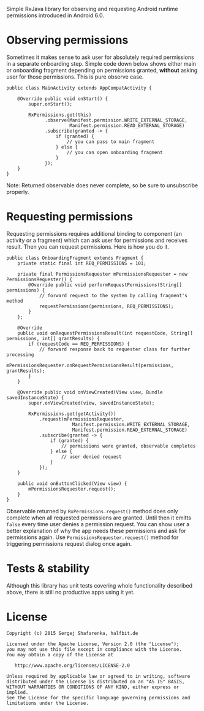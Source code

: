 Simple RxJava library for observing and requesting Android runtime permissions introduced in Android 6.0.

# Observing permissions

Sometimes it makes sense to ask user for absolutely required permissions in a separate onboarding step. Simple code down below shows either main or onboarding fragment depending on permissions granted, **without** asking user for those permissions. This is pure observe case.

    public class MainActivity extends AppCompatActivity {

        @Override public void onStart() {
            super.onStart();
            
            RxPermissions.get(this)
                  .observe(Manifest.permission.WRITE_EXTERNAL_STORAGE,
                           Manifest.permission.READ_EXTERNAL_STORAGE)
                  .subscribe(granted -> {
                      if (granted) {
                          // you can pass to main fragment
                      } else {
                          // you can open onboarding fragment 
                      }
                  });
        }
    }

Note: Returned observable does never complete, so be sure to unsubscribe properly.

# Requesting permissions

Requesting permissions requires additional binding to component (an activity or a fragment) which can ask user for permissions and receives result. Then you can request permissions. Here is how you do it.

    public class OnboardingFragment extends Fragment {
        private static final int REQ_PERMISSIONS = 101;
    
        private final PermissionsRequester mPermissionsRequester = new PermissionsRequester() {
            @Override public void performRequestPermissions(String[] permissions) {
                // forward request to the system by calling fragment's method
                requestPermissions(permissions, REQ_PERMISSIONS);
            }
        };
        
        @Override
        public void onRequestPermissionsResult(int requestCode, String[] permissions, int[] grantResults) {
            if (requestCode == REQ_PERMISSIONS) {
                // forward response back to requester class for further processing
                mPermissionsRequester.onRequestPermissionsResult(permissions, grantResults);
            }
        }
        
        @Override public void onViewCreated(View view, Bundle savedInstanceState) {
            super.onViewCreated(view, savedInstanceState);
            
            RxPermissions.get(getActivity())
                .request(mPermissionsRequester, 
                            Manifest.permission.WRITE_EXTERNAL_STORAGE,
                            Manifest.permission.READ_EXTERNAL_STORAGE)
                .subscribe(granted -> {
                    if (granted) {
                        // permissions were granted, observable completes
                    } else {
                        // user denied request
                    }
                });
        }
        
        public void onButtonClicked(View view) {
            mPermissionsRequester.request();
        }
    }

Observable returned by `RxPermissions.request()` method does only complete when all requested permissions are granted. Until then it emitts `false` every time user denies a permission request. You can show user a better explanation of why the app needs these permissions and ask for permissions again. Use `PermissionsRequester.request()` method for triggering permissions request dialog once again.

# Tests & stability
Although this library has unit tests covering whole functionality described above, there is still no productive apps using it yet.

# License

    Copyright (c) 2015 Sergej Shafarenka, halfbit.de

    Licensed under the Apache License, Version 2.0 (the "License");
    you may not use this file except in compliance with the License.
    You may obtain a copy of the License at

       http://www.apache.org/licenses/LICENSE-2.0

    Unless required by applicable law or agreed to in writing, software
    distributed under the License is distributed on an "AS IS" BASIS,
    WITHOUT WARRANTIES OR CONDITIONS OF ANY KIND, either express or implied.
    See the License for the specific language governing permissions and
    limitations under the License.
